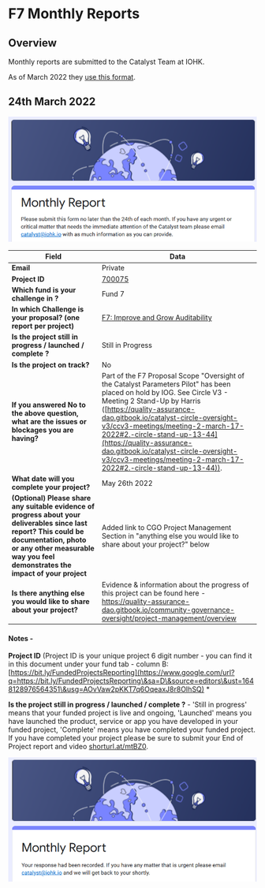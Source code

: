 # F7 Monthly Reports

## Overview

Monthly reports are submitted to the Catalyst Team at IOHK.&#x20;

As of March 2022 they [use this format](https://docs.google.com/forms/d/e/1FAIpQLSdS6wAzKdSR1mAwCHP0EkVqOVlszvU5E45B0G2-0HmjO6qgbA/viewform).&#x20;

## 24th March 2022

![](../../.gitbook/assets/2022-03-24.png)

| Field                                                                                                                                                                                                                    | Data                                                                                                                                                                                                                                                                                                                                                                                                                                    |
| ------------------------------------------------------------------------------------------------------------------------------------------------------------------------------------------------------------------------ | --------------------------------------------------------------------------------------------------------------------------------------------------------------------------------------------------------------------------------------------------------------------------------------------------------------------------------------------------------------------------------------------------------------------------------------- |
| **Email**                                                                                                                                                                                                                | Private                                                                                                                                                                                                                                                                                                                                                                                                                                 |
| **Project ID**                                                                                                                                                                                                           | [700075](https://docs.google.com/spreadsheets/d/1bfnWFa94Y7Zj0G7dtpo9W1nAYGovJbswipxiHT4UE3g/edit#gid=793243167\&range=B80)                                                                                                                                                                                                                                                                                                             |
| **Which fund is your challenge in ?**                                                                                                                                                                                    | Fund 7                                                                                                                                                                                                                                                                                                                                                                                                                                  |
| **In which Challenge is your proposal? (one report per project)**                                                                                                                                                        | [F7: Improve and Grow Auditability](https://cardano.ideascale.com/c/campaigns/26253/stage/all/ideas/unspecified)                                                                                                                                                                                                                                                                                                                        |
| **Is the project still in progress / launched / complete ?**                                                                                                                                                             | Still in Progress                                                                                                                                                                                                                                                                                                                                                                                                                       |
| **Is the project on track?**                                                                                                                                                                                             | No                                                                                                                                                                                                                                                                                                                                                                                                                                      |
| **If you answered No to the above question, what are the issues or blockages you are having?**                                                                                                                           | Part of the F7 Proposal Scope "Oversight of the Catalyst Parameters Pilot" has been placed on hold by IOG. See Circle V3 - Meeting 2 Stand-Up by Harris ([https://quality-assurance-dao.gitbook.io/catalyst-circle-oversight-v3/ccv3-meetings/meeting-2-march-17-2022#2.-circle-stand-up-13-44](https://quality-assurance-dao.gitbook.io/catalyst-circle-oversight-v3/ccv3-meetings/meeting-2-march-17-2022#2.-circle-stand-up-13-44)). |
| **What date will you complete your project?**                                                                                                                                                                            | May 26th 2022                                                                                                                                                                                                                                                                                                                                                                                                                           |
| **(Optional) Please share any suitable evidence of progress about your deliverables since last report? This could be documentation, photo or any other measurable way you feel demonstrates the impact of your project** | Added link to CGO Project Management Section in "anything else you would like to share about your project?" below                                                                                                                                                                                                                                                                                                                       |
| **Is there anything else you would like to share about your project?**                                                                                                                                                   | Evidence & information about the progress of this project can be found here - https://quality-assurance-dao.gitbook.io/community-governance-oversight/project-management/overview                                                                                                                                                                                                                                                       |



#### Notes -

**Project ID** (Project ID is your unique project 6 digit number - you can find it in this document under your fund tab - column B: [https://bit.ly/FundedProjectsReporting](https://www.google.com/url?q=https://bit.ly/FundedProjectsReporting\&sa=D\&source=editors\&ust=1648128976564351\&usg=AOvVaw2pKKT7q6OqeaxJ8r8OIhSQ) \*

**Is the project still in progress / launched / complete ?** - 'Still in progress' means that your funded project is live and ongoing, 'Launched' means you have launched the product, service or app you have developed in your funded project, 'Complete' means you have completed your funded project. If you have completed your project please be sure to submit your End of Project report and video [shorturl.at/mtBZ0](https://www.google.com/url?q=http://shorturl.at/mtBZ0\&sa=D\&source=editors\&ust=1648129856836889\&usg=AOvVaw1q0I6GOqSIqY5MnEXoX1Qx).

![](<../../.gitbook/assets/2022-03-24 (1).png>)

